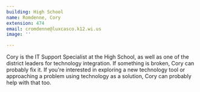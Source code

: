 ```yaml
---
building: High School
name: Romdenne, Cory
extension: 474
email: cromdenne@luxcasco.k12.wi.us
image: ''

---
```

Cory is the IT Support Specialist at the High School, as well as one of the district leaders for technology integration. If something is broken, Cory can probably fix it. If you're interested in exploring a new technology tool or approaching a problem using technology as a solution, Cory can probably help with that too.